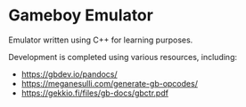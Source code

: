 # Gameboy Emulator

Emulator written using C++ for learning purposes.

Development is completed using various resources, including:
- https://gbdev.io/pandocs/
- https://meganesulli.com/generate-gb-opcodes/
- https://gekkio.fi/files/gb-docs/gbctr.pdf
